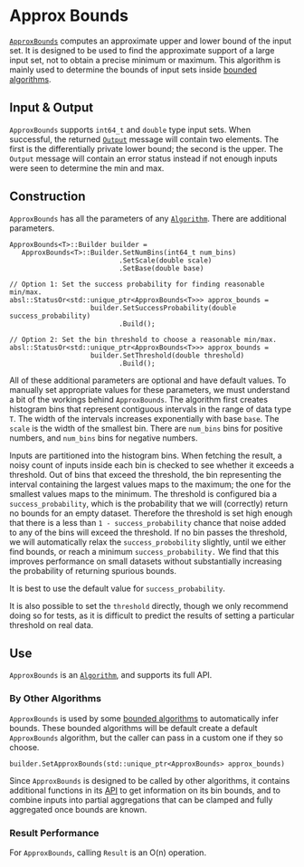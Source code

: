# Approx Bounds

[`ApproxBounds`](https://github.com/google/differential-privacy/blob/main/cc/algorithms/approx-bounds.h)
computes an approximate upper and lower bound of the input set. It is designed
to be used to find the approximate support of a large input set, not to obtain a
precise minimum or maximum. This algorithm is mainly used to determine the
bounds of input sets inside [bounded algorithms](bounded-algorithm.md).

## Input & Output

`ApproxBounds` supports `int64_t` and `double` type input sets. When successful,
the returned [`Output`](../protos.md) message will contain two elements. The
first is the differentially private lower bound; the second is the upper. The
`Output` message will contain an error status instead if not enough inputs were
seen to determine the min and max.

## Construction

`ApproxBounds` has all the parameters of any [`Algorithm`](algorithm.md). There
are additional parameters.

```
ApproxBounds<T>::Builder builder =
   ApproxBounds<T>::Builder.SetNumBins(int64_t num_bins)
                           .SetScale(double scale)
                           .SetBase(double base)

// Option 1: Set the success probability for finding reasonable min/max.
absl::StatusOr<std::unique_ptr<ApproxBounds<T>>> approx_bounds =
                    builder.SetSuccessProbability(double success_probability)
                           .Build();

// Option 2: Set the bin threshold to choose a reasonable min/max.
absl::StatusOr<std::unique_ptr<ApproxBounds<T>>> approx_bounds =
                    builder.SetThreshold(double threshold)
                           .Build();
```

All of these additional parameters are optional and have default values. To
manually set appropriate values for these parameters, we must understand a bit
of the workings behind `ApproxBounds`. The algorithm first creates histogram
bins that represent contiguous intervals in the range of data type `T`. The
width of the intervals increases exponentially with base `base`. The `scale` is
the width of the smallest bin. There are `num_bins` bins for positive numbers,
and `num_bins` bins for negative numbers.

Inputs are partitioned into the histogram bins. When fetching the result, a
noisy count of inputs inside each bin is checked to see whether it exceeds a
threshold. Out of bins that exceed the threshold, the bin representing the
interval containing the largest values maps to the maximum; the one for the
smallest values maps to the minimum. The threshold is configured bia a
`success_probability`, which is the probability that we will (correctly) return
no bounds for an empty dataset. Therefore the threshold is set high enough that
there is a less than `1 - success_probability` chance that noise added to any of
the bins will exceed the threshold. If no bin passes the threshold, we will
automatically relax the `success_probobility` slightly, until we either find
bounds, or reach a minimum `success_probability.` We find that this improves
performance on small datasets without substantially increasing the probability
of returning spurious bounds.

It is best to use the default value for `success_probability`.

It is also possible to set the `threshold` directly, though we only recommend
doing so for tests, as it is difficult to predict the results of setting a
particular threshold on real data.

## Use

`ApproxBounds` is an [`Algorithm`](algorithm.md), and supports its full API.

### By Other Algorithms

`ApproxBounds` is used by some [bounded algorithms](bounded-algorithm.md) to
automatically infer bounds. These bounded algorithms will be default create a
default `ApproxBounds` algorithm, but the caller can pass in a custom one if
they so choose.

```
builder.SetApproxBounds(std::unique_ptr<ApproxBounds> approx_bounds)
```

Since `ApproxBounds` is designed to be called by other algorithms, it contains
additional functions in its
[API](https://github.com/google/differential-privacy/blob/main/cc/algorithms/approx-bounds.h)
to get information on its bin bounds, and to combine inputs into partial
aggregations that can be clamped and fully aggregated once bounds are known.

### Result Performance

For `ApproxBounds`, calling `Result` is an O(n) operation.
